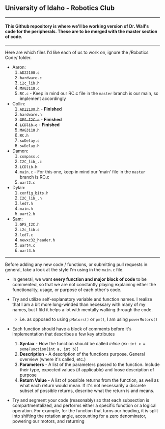 ## University of Idaho - Robotics Club
---
#### This Github repository is where we'll be working version of Dr. Wall's code for the peripherals. These are to be merged with the master section of code.
---
Here are which files I'd like each of us to work on, ignore the /Robotics Code/ folder.
* Aaron:
  1. `AD22100.c`
  2. `hardware.c`
  3. `i2c_lib.h`
  4. `MAG3110.c`
  5. `RC.c` - Keep in mind our RC.c file in the `master` branch is our main, so implement accordingly
* Collin:
  1. ~~`AD22100.h`~~ - __Finished__
  2. `hardware.h`
  3. ~~`GPS-I2C.c`~~ - __Finished__
  4. ~~`LCDlib.c`~~ - __Finished__
  5. `MAG3110.h`
  6. `RC.h`
  7. `swDelay.c`
  8. `swDelay.h`
* Damon:
  1. `compass.c`
  2. `I2C_lib_.c`
  3. `LCDlib.h`
  4. `main.c` - For this one, keep in mind our 'main' file in the `master` branch is RC.c
  5. `uart2.c`
* Dylan:
  1. `config_bits.h`
  2. `I2C_lib_.h`
  3. `led7.h`
  4. `main.h`
  5. `uart2.h`
* Sam:
  1. `GPS_I2C.h`
  2. `i2c_lib.c`
  3. `led7.c`
  4. `newxc32_header.h`
  5. `uart4.c`
  6. `uart4.h`

---

Before adding any new code / functions, or submitting pull requests in general, take a look at the style I'm using in the `main.c` file.

* In general, we want __every function and major block of code__ to be commented, so that we are not constantly playing explaining either the functionality, usage, or purpose of each other's code.

* Try and utilize self-explanatory variable and function names. I realize that I am a bit more long-winded than necessary with many of my names, but I fild it helps a lot with mentally walking through the code.
  * i.e. as opposed to using `pMotors()` or `pm()`, I am using `powerMotors()`

* Each function should have a block of comments before it's implementation that describes a few key attributes
  1. __Syntax__ - How the function should be called *inline* (ex: `int x = someFunction(int a, int b)`)
  2. __Description__ - A description of the functions purpose. General overview (where it's called, etc.)
  3. __Parameters__ - A list of the parameters passed to the function. Include their type, expected values (if applicable) and loose description of purpose
  4. __Return Value__ - A list of possible returns from the function, as well as what each return would mean. If it's not necessarily a discrete subset of possible returns, describe what the return is and means.
  
* Try and segment your code (reasonably) so that each subsection is compartmentalized, and performs either a specific function or a logical operation. For example, for the function that turns our heading, it is split into shifting the rotation angle, accounting for a zero denominator, powering our motors, and returning

